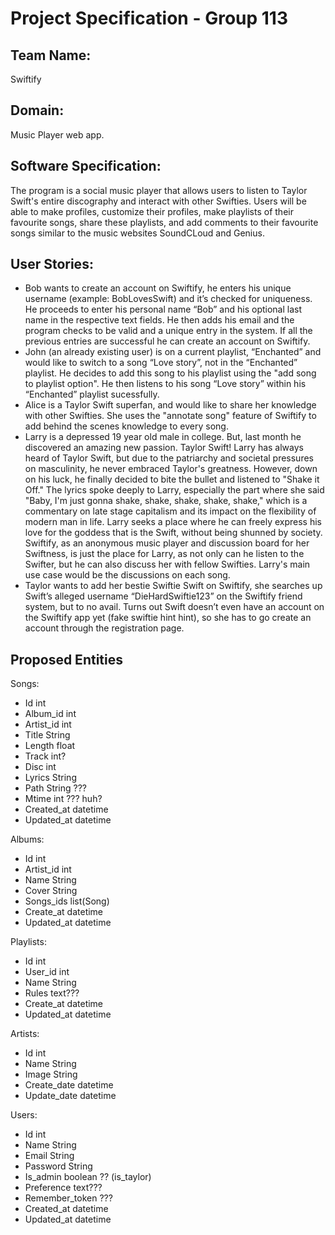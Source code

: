 # Project Specification - Group 113

## Team Name:
Swiftify

## Domain:
Music Player web app.

## Software Specification:
The program is a social music player that allows users to listen to Taylor Swift's entire discography and interact with
other Swifties. Users will be able to make profiles, customize their profiles, make playlists of their favourite songs, 
share these playlists, and add comments to their favourite songs similar to the music websites SoundCLoud and Genius.

## User Stories:


- Bob wants to create an account on Swiftify, he enters his unique username (example: BobLovesSwift) and it’s checked for uniqueness. He proceeds to enter his personal name “Bob” and his optional last name in the respective text fields. He then adds his email and the program checks to be valid and a unique entry in the system. If all the previous entries are successful he can create an account on Swiftify.
- John (an already existing user) is on a current playlist, “Enchanted” and would like to switch to a song “Love story”, not in the “Enchanted” playlist. He decides to add this song to his playlist using the "add song to playlist option". He then listens to his song “Love story” within his “Enchanted” playlist sucessfully.
- Alice is a Taylor Swift superfan, and would like to share her knowledge with other Swifties. She uses the "annotate 
song" feature of Swiftify to add behind the scenes knowledge to every song.
- Larry is a depressed 19 year old male in college. But, last month he discovered an amazing new passion. Taylor Swift!
  Larry has always heard of Taylor Swift, but due to the patriarchy and societal pressures on masculinity, he never
  embraced Taylor's greatness. However, down on his luck, he finally decided to bite the bullet and listened to
  "Shake it Off." The lyrics spoke deeply to Larry, especially the part where she said "Baby, I'm just gonna shake, shake,
  shake, shake, shake," which is a commentary on late stage capitalism and its impact on the flexibility of modern man in
  life. Larry seeks a place where he can freely express his love for the goddess that is the Swift, without being shunned
  by society. Swiftify, as an anonymous music player and discussion board for her Swiftness, is just the place for Larry,
  as not only can he listen to the Swifter, but he can also discuss her with fellow Swifties. Larry's main use case would be
  the discussions on each song.
- Taylor wants to add her bestie Swiftie Swift on Swiftify, she searches up Swift’s alleged username “DieHardSwiftie123”
  on the Swiftify friend system, but to no avail. Turns out Swift doesn’t even have an account on the Swiftify app yet 
  (fake swiftie hint hint), so she has to go create an account through the registration page.

## Proposed Entities 
Songs:
- Id int
- Album_id int
- Artist_id int
- Title String
- Length float
- Track int?
- Disc int
- Lyrics String
- Path String ???
- Mtime int ??? huh?
- Created_at datetime
- Updated_at datetime

Albums:
- Id int
- Artist_id int
- Name String
- Cover String
- Songs_ids list(Song)
- Create_at datetime
- Updated_at datetime

Playlists:
- Id int
- User_id int
- Name String
- Rules text???
- Create_at datetime
- Updated_at datetime

Artists:
- Id int 
- Name String
- Image String
- Create_date datetime
- Update_date datetime

Users:
- Id int
- Name String 
- Email String 
- Password String 
- Is_admin boolean ?? (is_taylor)
- Preference text??? 
- Remember_token ??? 
- Created_at datetime 
- Updated_at datetime


